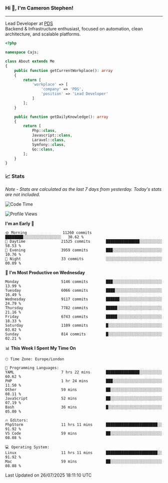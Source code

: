 ### Hi 👋, I'm Cameron Stephen!

---

Lead Developer at [PDS](https://prindatasolutions.co.uk)  
Backend & Infrastructure enthusiast, focused on automation, clean architecture, and scalable platforms.


```php
<?php

namespace Cajs;

class About extends Me
{
    public function getCurrentWorkplace(): array
    {
        return [
            'workplace' => [
                'company' => 'PDS',
                'position' => 'Lead Developer'
            ]
        ];
    }

    public function getDailyKnowledge(): array
    {
        return [
            Php::class,
            Javascript::class,
            Laravel::class,
            Symfony::class,
            Go::class,
        ];
    }
}
```

### 📈 Stats
<p><em>Note - Stats are calculated as the last 7 days from yesterday. Today's stats are not included.</em></p>


<!--START_SECTION:waka-->
![Code Time](http://img.shields.io/badge/Code%20Time-4%2C599%20hrs%2019%20mins-blue)

![Profile Views](http://img.shields.io/badge/Profile%20Views-0-blue)

**I'm an Early 🐤** 

```text
🌞 Morning                11260 commits       ████████░░░░░░░░░░░░░░░░░   30.62 % 
🌆 Daytime                21525 commits       ███████████████░░░░░░░░░░   58.53 % 
🌃 Evening                3959 commits        ███░░░░░░░░░░░░░░░░░░░░░░   10.76 % 
🌙 Night                  33 commits          ░░░░░░░░░░░░░░░░░░░░░░░░░   00.09 % 
```
📅 **I'm Most Productive on Wednesday** 

```text
Monday                   5146 commits        ███░░░░░░░░░░░░░░░░░░░░░░   13.99 % 
Tuesday                  6066 commits        ████░░░░░░░░░░░░░░░░░░░░░   16.49 % 
Wednesday                9117 commits        ██████░░░░░░░░░░░░░░░░░░░   24.79 % 
Thursday                 7782 commits        █████░░░░░░░░░░░░░░░░░░░░   21.16 % 
Friday                   6743 commits        █████░░░░░░░░░░░░░░░░░░░░   18.33 % 
Saturday                 1109 commits        █░░░░░░░░░░░░░░░░░░░░░░░░   03.02 % 
Sunday                   814 commits         █░░░░░░░░░░░░░░░░░░░░░░░░   02.21 % 
```


📊 **This Week I Spent My Time On** 

```text
🕑︎ Time Zone: Europe/London

💬 Programming Languages: 
YAML                     7 hrs 22 mins       ███████████████░░░░░░░░░░   60.62 % 
PHP                      1 hr 24 mins        ███░░░░░░░░░░░░░░░░░░░░░░   11.50 % 
Other                    59 mins             ██░░░░░░░░░░░░░░░░░░░░░░░   08.11 % 
JavaScript               52 mins             ██░░░░░░░░░░░░░░░░░░░░░░░   07.19 % 
Bash                     36 mins             █░░░░░░░░░░░░░░░░░░░░░░░░   05.00 % 

🔥 Editors: 
PhpStorm                 11 hrs 11 mins      ███████████████████████░░   91.92 % 
VS Code                  59 mins             ██░░░░░░░░░░░░░░░░░░░░░░░   08.08 % 

💻 Operating System: 
Linux                    11 hrs 11 mins      ███████████████████████░░   91.92 % 
Mac                      59 mins             ██░░░░░░░░░░░░░░░░░░░░░░░   08.08 % 
```


 Last Updated on 26/07/2025 18:11:10 UTC
<!--END_SECTION:waka-->

